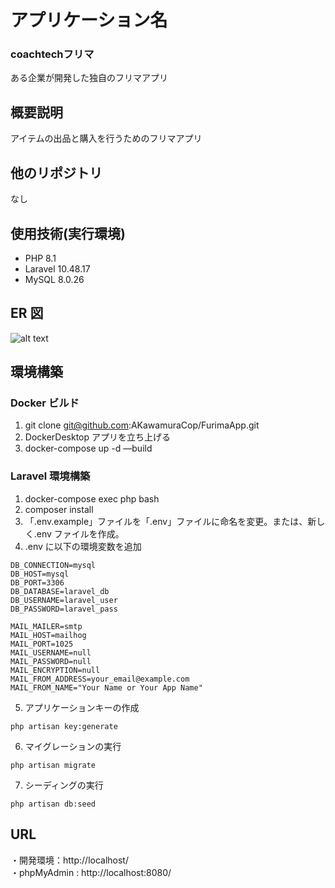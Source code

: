 # アプリケーション名
### coachtechフリマ
ある企業が開発した独自のフリマアプリ

## 概要説明
アイテムの出品と購入を行うためのフリマアプリ

## 他のリポジトリ
なし


## 使用技術(実行環境)
-   PHP 8.1
-   Laravel 10.48.17
-   MySQL 8.0.26

## ER 図
![alt text](image.png)

## 環境構築
### Docker ビルド
1. git clone git@github.com:AKawamuraCop/FurimaApp.git
2. DockerDesktop アプリを立ち上げる
3. docker-compose up -d —build

### Laravel 環境構築
1. docker-compose exec php bash
2. composer install
3. 「.env.example」ファイルを「.env」ファイルに命名を変更。または、新しく.env ファイルを作成。
4. .env に以下の環境変数を追加

```
DB_CONNECTION=mysql
DB_HOST=mysql
DB_PORT=3306
DB_DATABASE=laravel_db
DB_USERNAME=laravel_user
DB_PASSWORD=laravel_pass
```

```
MAIL_MAILER=smtp
MAIL_HOST=mailhog
MAIL_PORT=1025
MAIL_USERNAME=null
MAIL_PASSWORD=null
MAIL_ENCRYPTION=null
MAIL_FROM_ADDRESS=your_email@example.com
MAIL_FROM_NAME="Your Name or Your App Name"
```


5. アプリケーションキーの作成
```
php artisan key:generate
```

6. マイグレーションの実行
```
php artisan migrate
```

7. シーディングの実行
```
php artisan db:seed
```


## URL
・開発環境：http://localhost/  
・phpMyAdmin : http://localhost:8080/

